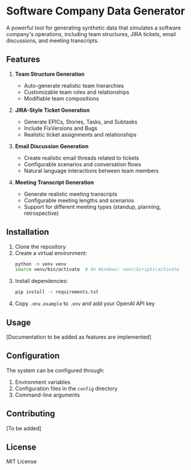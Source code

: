 # Software Company Data Generator

A powerful tool for generating synthetic data that simulates a software company's operations, including team structures, JIRA tickets, email discussions, and meeting transcripts.

## Features

1. **Team Structure Generation**
   - Auto-generate realistic team hierarchies
   - Customizable team roles and relationships
   - Modifiable team compositions

2. **JIRA-Style Ticket Generation**
   - Generate EPICs, Stories, Tasks, and Subtasks
   - Include FixVersions and Bugs
   - Realistic ticket assignments and relationships

3. **Email Discussion Generation**
   - Create realistic email threads related to tickets
   - Configurable scenarios and conversation flows
   - Natural language interactions between team members

4. **Meeting Transcript Generation**
   - Generate realistic meeting transcripts
   - Configurable meeting lengths and scenarios
   - Support for different meeting types (standup, planning, retrospective)

## Installation

1. Clone the repository
2. Create a virtual environment:
   ```bash
   python -m venv venv
   source venv/bin/activate  # On Windows: venv\Scripts\activate
   ```
3. Install dependencies:
   ```bash
   pip install -r requirements.txt
   ```
4. Copy `.env.example` to `.env` and add your OpenAI API key

## Usage

[Documentation to be added as features are implemented]

## Configuration

The system can be configured through:
1. Environment variables
2. Configuration files in the `config` directory
3. Command-line arguments

## Contributing

[To be added]

## License

MIT License 
